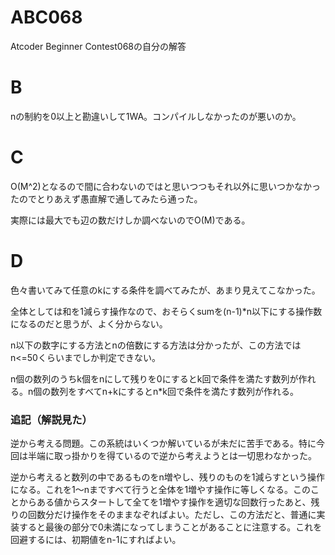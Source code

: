 # ABC068
Atcoder Beginner Contest068の自分の解答

# B
nの制約を0以上と勘違いして1WA。コンパイルしなかったのが悪いのか。

# C
O(M^2)となるので間に合わないのではと思いつつもそれ以外に思いつかなかったのでとりあえず愚直解で通してみたら通った。

実際には最大でも辺の数だけしか調べないのでO(M)である。

# D
色々書いてみて任意のkにする条件を調べてみたが、あまり見えてこなかった。

全体としては和を1減らす操作なので、おそらくsumを(n-1)*n以下にする操作数になるのだと思うが、よく分からない。

n以下の数字にする方法とnの倍数にする方法は分かったが、この方法ではn<=50くらいまでしか判定できない。

n個の数列のうちk個をnにして残りを0にするとk回で条件を満たす数列が作れる。n個の数列をすべてn+kにするとn\*k回で条件を満たす数列が作れる。

### 追記（解説見た）
逆から考える問題。この系統はいくつか解いているが未だに苦手である。特に今回は半端に取っ掛かりを得ているので逆から考えようとは一切思わなかった。

逆から考えると数列の中であるものをn増やし、残りのものを1減らすという操作になる。これを1～nまですべて行うと全体を1増やす操作に等しくなる。このことからある値からスタートして全てを1増やす操作を適切な回数行ったあと、残りの回数分だけ操作をそのままなぞればよい。ただし、この方法だと、普通に実装すると最後の部分で0未満になってしまうことがあることに注意する。これを回避するには、初期値をn-1にすればよい。